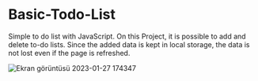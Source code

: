 # Basic-Todo-List
Simple to do list with JavaScript.
On this Project, it is possible to add and delete to-do lists. Since the added data is kept in local storage, the data is not lost even if the page is refreshed.

![Ekran görüntüsü 2023-01-27 174347](https://user-images.githubusercontent.com/103189726/215114858-fec96e45-0cf4-4aba-9a1c-b278ffcbcfdd.png)
